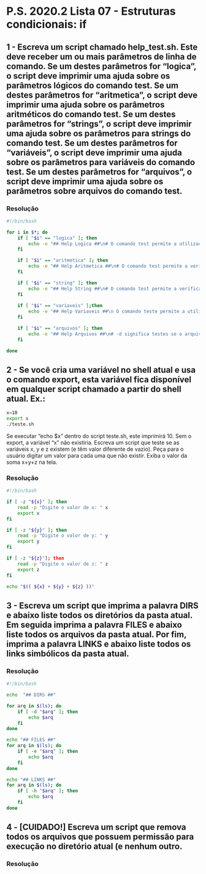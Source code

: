 # P.S. 2020.2 Lista 07 - Estruturas condicionais: if

## 1 - Escreva um script chamado help_test.sh. Este deve receber um ou mais parâmetros de linha de comando. Se um destes parâmetros for “logica”, o script deve imprimir uma ajuda sobre os parâmetros lógicos do comando test. Se um destes parâmetros for “aritmetica”, o script deve imprimir uma ajuda sobre os parâmetros aritméticos do comando test. Se um destes parâmetros for “strings”, o script deve imprimir uma ajuda sobre os parâmetros para strings do comando test. Se um destes parâmetros for “variáveis”, o script deve imprimir uma ajuda sobre os parâmetros para variáveis do comando test. Se um destes parâmetros for “arquivos”, o script deve imprimir uma ajuda sobre os parâmetros sobre arquivos do comando test.

### Resolução
~~~bash
#!/bin/bash

for i in $*; do
	if [ "$i" == "logica" ]; then
		echo -e "## Help Logica ##\n# O comando test permite a utilização de operadores lógicos podem ser utilizados po meio de duas opções:\n# -a(AND)\n# -o(OR) "
	fi

	if [ "$i" == "aritmetica" ]; then
		echo -e "## Help Aritmetica ##\n# O comando test permite a verificação de operações arimeticas relativa a números inteiros\n# -gt para maior que\n# -ge para maior ou igual que\n# -lt para menor que\n# -lt para menor ou igual que\n# -eq para igual que\n# -ne para não igual a"
	fi

	if [ "$i" == "string" ]; then
		echo -e "## Help String ##\n# O comando test permite a verificaçõ de condições relativas a stings:\n# == significa strings iguais\n# != significa strings diferentes\n# -z significa teste se a string é vazia\n# -n significa teste se a string é não vazia "
	fi
	
	if [ "$i" == "variaveis" ];then
		echo -e "## Help Variaveis ##\n O comando teste permite a utilização de váriaveis de ambiente para as verificações"
	fi

	if [ "$i" == "arquivos" ]; then
		echo -e "## Help Arquivos ##\n# -d significa testes se o arquivo existe e é um diretório\n# -e significa teste se o arquivo existe\n# -f significa teste se o arquivo existe e é um arquivo comum"
	fi

done
~~~

## 2 - Se você cria uma variável no shell atual e usa o comando export, esta variável fica disponível em qualquer script chamado a partir do shell atual. Ex.:

~~~bash
x=10
export x
./teste.sh
~~~

Se executar “echo $x” dentro do script teste.sh, este imprimirá 10. Sem o export, a variável “x” não existiria. Escreva um script que teste se as variáveis x, y e z existem (e têm valor diferente de vazio). Peça para o usuário digitar um valor para cada uma que não existir. Exiba o valor da soma x+y+z na tela.

### Resolução
~~~bash
#!/bin/bash

if [ -z "${x}" ]; then
	read -p "Digite o valor de x: " x
	export x
fi

if [ -z "${y}" ]; then
	read -p "Digite o valor de y: " y
	export y
fi

if [ -z "${z}"]; then
	read -p "Digite o valor de z: " z
	export z
fi

echo "$(( ${x} + ${y} + ${z} ))"
~~~

## 3 - Escreva um script que imprima a palavra DIRS e abaixo liste todos os diretórios da pasta atual. Em seguida imprima a palavra FILES e abaixo liste todos os arquivos da pasta atual. Por fim, imprima a palavra LINKS e abaixo liste todos os links simbólicos da pasta atual.

### Resolução
~~~bash
#!/bin/bash

echo  "## DIRS ##"

for arq in $(ls); do
	if [ -d "$arq" ]; then
		echo $arq
	fi
done

echo "## FILES ##"
for arq in $(ls); do
	if [ -e "$arq" ]; then
		echo $arq
	fi
done

echo "## LINKS ##"
for arq in $(ls); do
	if [ -h "$arq" ]; then
		echo $arq
	fi
done
~~~

## 4 - [CUIDADO!] Escreva um script que remova todos os arquivos que possuem permissão para execução no diretório atual (e nenhum outro.

### Resolução
~~~bash
~~~
